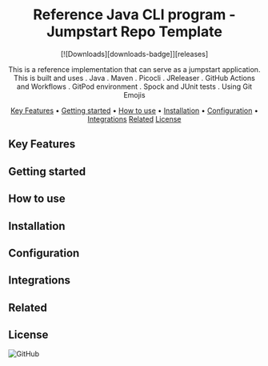 <!-- markdownlint-configure-file {
  "MD013": {
    "code_blocks": false,
    "tables": false
  },
  "MD033": false,
  "MD041": false
} -->

<div align="center">

# Reference Java CLI program - Jumpstart Repo Template

[![Downloads][downloads-badge]][releases]

This is a reference implementation that can serve as a jumpstart application. This is built and uses
. Java
. Maven
. Picocli
. JReleaser
. GitHub Actions and Workflows
. GitPod environment
. Spock and JUnit tests
. Using Git Emojis

[Key Features](#key-features) •
[Getting started](#getting-started) •
[How to use](#how-to-use) •
[Installation](#installation) •
[Configuration](#configuration) •
[Integrations](#third-party-integrations)
[Related](#related)
[License](#license)
  
</div>

## Key Features

## Getting started

## How to use

## Installation

## Configuration

## Integrations

## Related

## License

![GitHub](https://img.shields.io/github/license/rrajesh1979/ref-java-cli)

